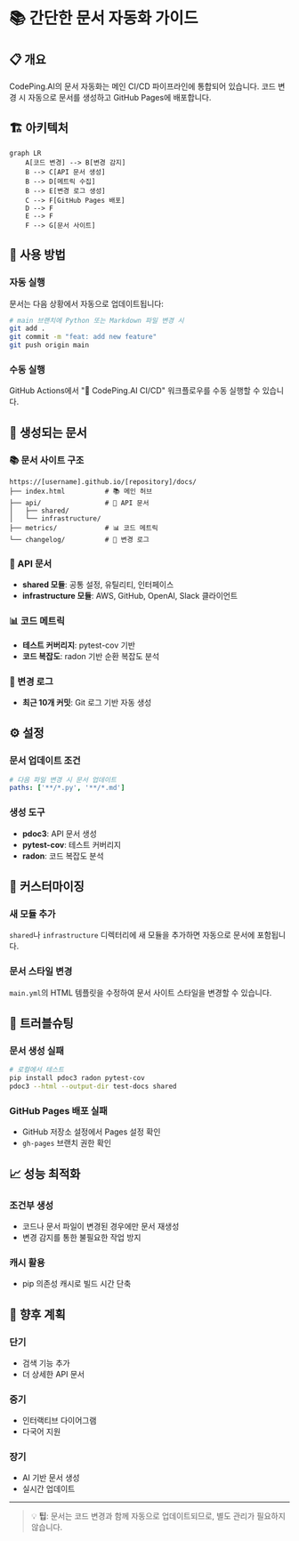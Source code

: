 # 📚 간단한 문서 자동화 가이드

## 📋 개요

CodePing.AI의 문서 자동화는 메인 CI/CD 파이프라인에 통합되어 있습니다. 코드 변경 시 자동으로 문서를 생성하고 GitHub Pages에 배포합니다.

## 🏗️ 아키텍처

```mermaid
graph LR
    A[코드 변경] --> B[변경 감지]
    B --> C[API 문서 생성]
    B --> D[메트릭 수집]
    B --> E[변경 로그 생성]
    C --> F[GitHub Pages 배포]
    D --> F
    E --> F
    F --> G[문서 사이트]
```

## 🚀 사용 방법

### 자동 실행
문서는 다음 상황에서 자동으로 업데이트됩니다:

```bash
# main 브랜치에 Python 또는 Markdown 파일 변경 시
git add .
git commit -m "feat: add new feature"
git push origin main
```

### 수동 실행
GitHub Actions에서 "🚀 CodePing.AI CI/CD" 워크플로우를 수동 실행할 수 있습니다.

## 📖 생성되는 문서

### 📚 문서 사이트 구조
```
https://[username].github.io/[repository]/docs/
├── index.html          # 📚 메인 허브
├── api/                # 🔧 API 문서
│   ├── shared/
│   └── infrastructure/
├── metrics/            # 📊 코드 메트릭
└── changelog/          # 📝 변경 로그
```

### 🔧 API 문서
- **shared 모듈**: 공통 설정, 유틸리티, 인터페이스
- **infrastructure 모듈**: AWS, GitHub, OpenAI, Slack 클라이언트

### 📊 코드 메트릭
- **테스트 커버리지**: pytest-cov 기반
- **코드 복잡도**: radon 기반 순환 복잡도 분석

### 📝 변경 로그
- **최근 10개 커밋**: Git 로그 기반 자동 생성

## ⚙️ 설정

### 문서 업데이트 조건
```yaml
# 다음 파일 변경 시 문서 업데이트
paths: ['**/*.py', '**/*.md']
```

### 생성 도구
- **pdoc3**: API 문서 생성
- **pytest-cov**: 테스트 커버리지
- **radon**: 코드 복잡도 분석

## 🔧 커스터마이징

### 새 모듈 추가
`shared`나 `infrastructure` 디렉터리에 새 모듈을 추가하면 자동으로 문서에 포함됩니다.

### 문서 스타일 변경
`main.yml`의 HTML 템플릿을 수정하여 문서 사이트 스타일을 변경할 수 있습니다.

## 🐛 트러블슈팅

### 문서 생성 실패
```bash
# 로컬에서 테스트
pip install pdoc3 radon pytest-cov
pdoc3 --html --output-dir test-docs shared
```

### GitHub Pages 배포 실패
- GitHub 저장소 설정에서 Pages 설정 확인
- `gh-pages` 브랜치 권한 확인

## 📈 성능 최적화

### 조건부 생성
- 코드나 문서 파일이 변경된 경우에만 문서 재생성
- 변경 감지를 통한 불필요한 작업 방지

### 캐시 활용
- pip 의존성 캐시로 빌드 시간 단축

## 🔮 향후 계획

### 단기
- 검색 기능 추가
- 더 상세한 API 문서

### 중기
- 인터랙티브 다이어그램
- 다국어 지원

### 장기
- AI 기반 문서 생성
- 실시간 업데이트

---

> 💡 **팁**: 문서는 코드 변경과 함께 자동으로 업데이트되므로, 별도 관리가 필요하지 않습니다.